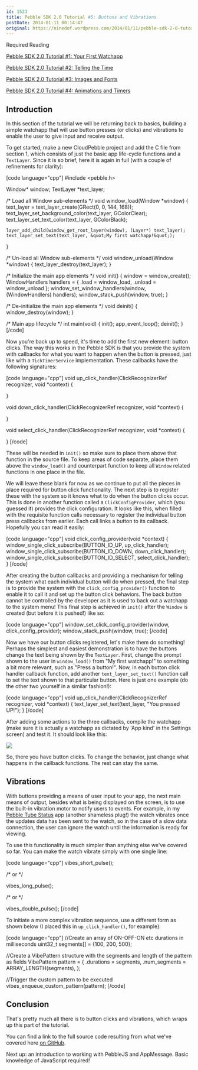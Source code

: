 ```yaml
---
id: 1523
title: Pebble SDK 2.0 Tutorial #5: Buttons and Vibrations
postDate: 2014-01-11 00:14:47
original: https://ninedof.wordpress.com/2014/01/11/pebble-sdk-2-0-tutorial-5-buttons-and-vibrations/
---
```


Required Reading

 [Pebble SDK 2.0 Tutorial #1: Your First Watchapp](http://ninedof.wordpress.com/2013/12/02/pebble-sdk-2-0-tutorial-1-your-first-watchapp/)

 [Pebble SDK 2.0 Tutorial #2: Telling the Time](http://ninedof.wordpress.com/2013/12/18/pebble-sdk-2-0-tutorial-2-telling-the-time/)

 [Pebble SDK 2.0 Tutorial #3: Images and Fonts](http://ninedof.wordpress.com/2013/12/22/pebble-sdk-2-0-tutorial-3-images-and-fonts/)

 [Pebble SDK 2.0 Tutorial #4: Animations and Timers](http://ninedof.wordpress.com/2013/12/29/pebble-sdk-2-0-tutorial-4-animations-and-timers/)

## Introduction

In this section of the tutorial we will be returning back to basics, building a simple watchapp that will use button presses (or clicks) and vibrations to enable the user to give input and receive output.

To get started, make a new CloudPebble project and add the C file from section 1, which consists of just the basic app life-cycle functions and a <code>TextLayer</code>. Since it is so brief, here it is again in full (with a couple of refinements for clarity):

[code language="cpp"]
#include &lt;pebble.h&gt;

Window* window;
TextLayer *text_layer;

/* Load all Window sub-elements */
void window_load(Window *window)
{
	text_layer = text_layer_create(GRect(0, 0, 144, 168));
	text_layer_set_background_color(text_layer, GColorClear);
	text_layer_set_text_color(text_layer, GColorBlack);

	layer_add_child(window_get_root_layer(window), (Layer*) text_layer);
	text_layer_set_text(text_layer, &quot;My first watchapp!&quot;);
}

/* Un-load all Window sub-elements */
void window_unload(Window *window)
{
	text_layer_destroy(text_layer);
}

/* Initialize the main app elements */
void init()
{
	window = window_create();
	WindowHandlers handlers = {
		.load = window_load,
		.unload = window_unload
	};
	window_set_window_handlers(window, (WindowHandlers) handlers);
	window_stack_push(window, true);
}

/* De-initialize the main app elements */
void deinit()
{
	window_destroy(window);
}

/* Main app lifecycle */
int main(void)
{
	init();
	app_event_loop();
	deinit();
}
[/code]

Now you're back up to speed, it's time to add the first new element: button clicks. The way this works in the Pebble SDK is that you provide the system with callbacks for what you want to happen when the button is pressed, just like with a <code>TickTimerService</code> implementation. These callbacks have the following signatures:

[code language="cpp"]
void up_click_handler(ClickRecognizerRef recognizer, void *context)
{

}

void down_click_handler(ClickRecognizerRef recognizer, void *context)
{

}

void select_click_handler(ClickRecognizerRef recognizer, void *context)
{

}
[/code]

These will be needed in <code>init()</code> so make sure to place them above that function in the source file. To keep areas of code separate, place them above the <code>window_load()</code> and counterpart function to keep all <code>Window</code> related functions in one place in the file.

We will leave these blank for now as we continue to put all the pieces in place required for button click functionality. The next step is to register these with the system so it knows what to do when the button clicks occur. This is done in another function called a <code>ClickConfigProvider</code>, which (you guessed it) provides the click configuration. It looks like this, when filled with the requisite function calls necessary to register the individual button press callbacks from earlier. Each call links a button to its callback. Hopefully you can read it easily:

[code language="cpp"]
void click_config_provider(void *context)
{
	window_single_click_subscribe(BUTTON_ID_UP, up_click_handler);
	window_single_click_subscribe(BUTTON_ID_DOWN, down_click_handler);
	window_single_click_subscribe(BUTTON_ID_SELECT, select_click_handler);
}
[/code]

After creating the button callbacks and providing a mechanism for telling the system what each individual button will do when pressed, the final step is to provide the system with the <code>click_config_provider()</code> function to enable it to call it and set up the button click behaviors. The back button cannot be controlled by the developer as it is used to back out a watchapp to the system menu! This final step is achieved in <code>init()</code> after the <code>Window</code> is created (but before it is pushed!) like so:

[code language="cpp"]
window_set_click_config_provider(window, click_config_provider);
window_stack_push(window, true);
[/code]

Now we have our button clicks registered, let's make them do something! Perhaps the simplest and easiest demonstration is to have the buttons change the text being shown by the <code>TextLayer</code>. First, change the prompt shown to the user in <code>window_load()</code> from "My first watchapp!" to something a bit more relevant, such as "Press a button!". Now, in each button click handler callback function, add another <code>text_layer_set_text()</code> function call to set the text shown to that particular button. Here is just one example (do the other two yourself in a similar fashion!):

[code language="cpp"]
void up_click_handler(ClickRecognizerRef recognizer, void *context)
{
	text_layer_set_text(text_layer, &quot;You pressed UP!&quot;);
}
[/code]

After adding some actions to the three callbacks, compile the watchapp (make sure it is actually a watchapp as dictated by 'App kind' in the Settings screen) and test it. It should look like this:

![](http://ninedof.files.wordpress.com/2014/01/pressed.png)

So, there you have button clicks. To change the behavior, just change what happens in the callback functions. The rest can stay the same.

## Vibrations
With buttons providing a means of user input to your app, the next main means of output, besides what is being displayed on the screen, is to use the built-in vibration motor to notify users to events. For example, in my  [Pebble Tube Status](http://ninedof.wordpress.com/2013/11/24/ptubestatus-tfl-status-on-your-wrist/) app (another shameless plug!) the watch vibrates once the updates data has been sent to the watch, so in the case of a slow data connection, the user can ignore the watch until the information is ready for viewing.

To use this functionality is much simpler than anything else we've covered so far. You can make the watch vibrate simply with one single line:

[code language="cpp"]
vibes_short_pulse();

/* or */

vibes_long_pulse();

/* or */

vibes_double_pulse();
[/code]

To initiate a more complex vibration sequence, use a different form as shown below (I placed this in <code>up_click_handler()</code>, for example):

[code language="cpp"]
//Create an array of ON-OFF-ON etc durations in milliseconds
uint32_t segments[] = {100, 200, 500};

//Create a VibePattern structure with the segments and length of the pattern as fields
VibePattern pattern = {
	.durations = segments,
	.num_segments = ARRAY_LENGTH(segments),
};

//Trigger the custom pattern to be executed
vibes_enqueue_custom_pattern(pattern);
[/code]

## Conclusion
That's pretty much all there is to button clicks and vibrations, which wraps up this part of the tutorial.

You can find a link to the full source code resulting from what we've covered here  [on GitHub](https://github.com/C-D-Lewis/pebble-sdk2-tut-5).

Next up: an introduction to working with PebbleJS and AppMessage. Basic knowledge of JavaScript required!

